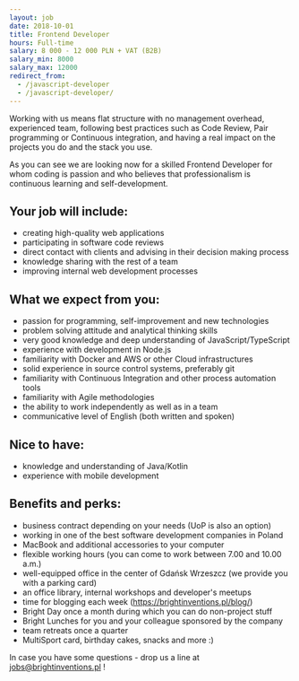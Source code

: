 ```yaml
---
layout: job
date: 2018-10-01
title: Frontend Developer
hours: Full-time
salary: 8 000 - 12 000 PLN + VAT (B2B)
salary_min: 8000
salary_max: 12000
redirect_from:
  - /javascript-developer
  - /javascript-developer/
---
```

Working with us means flat structure with no management overhead, experienced team, following best practices such as Code Review, Pair programming or Continuous integration, and having a real impact on the projects you do and the stack you use. 

As you can see we are looking now for a skilled Frontend Developer for whom coding is passion and who believes that professionalism is continuous learning and self-development. 

## Your job will include:

* creating high-quality web applications 
* participating in software code reviews
* direct contact with clients and advising in their decision making process 
* knowledge sharing with the rest of a team
* improving internal web development processes

## What we expect from you:

* passion for programming, self-improvement and new technologies
* problem solving attitude and analytical thinking skills 
* very good knowledge and deep understanding of JavaScript/TypeScript
* experience with development in Node.js 
* familiarity with Docker and AWS or other Cloud infrastructures 
* solid experience in source control systems, preferably git
* familiarity with Continuous Integration and other process automation tools 
* familiarity with Agile methodologies 
* the ability to work independently as well as in a team 
* communicative level of English (both written and spoken) 

## Nice to have:

* knowledge and understanding of Java/Kotlin 
* experience with mobile development 

## Benefits and perks:

* business contract depending on your needs (UoP is also an option)
* working in one of the best software development companies in Poland 
* MacBook and additional accessories to your computer 
* flexible working hours (you can come to work between 7.00 and 10.00 a.m.) 
* well-equipped office in the center of Gdańsk Wrzeszcz (we provide you with a parking card) 
* an office library, internal workshops and developer's meetups
* time for blogging each week (https://brightinventions.pl/blog/) &nbsp;
* Bright Day once a month during which you can do non-project stuff 
* Bright Lunches for you and your colleague sponsored by the company 
* team retreats once a quarter
* MultiSport card, birthday cakes, snacks and more :) 

In case you have some questions - drop us a line at jobs@brightinventions.pl !

